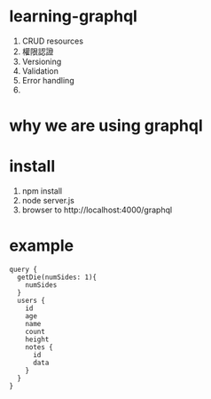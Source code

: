 # learning-graphql
1. CRUD resources
1. 權限認證
1. Versioning
1. Validation
1. Error handling
1. 

# why we are using graphql



# install
1. npm install
1. node server.js
1. browser to http://localhost:4000/graphql

# example
```
query {
  getDie(numSides: 1){
    numSides
  }
  users {
    id
    age
    name
    count
    height
    notes {
      id
      data
    }
  }
}
```



